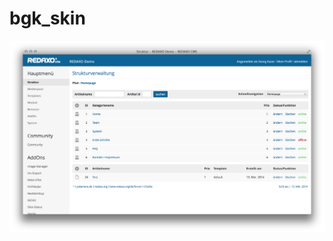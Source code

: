 bgk_skin
========

![My image](https://github.com/georgkaser/bgk_skin/blob/master/bgk_skin-screenshot.png)
